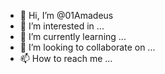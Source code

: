 - 👋 Hi, I’m @01Amadeus
- 👀 I’m interested in ...
- 🌱 I’m currently learning ...
- 💞️ I’m looking to collaborate on ...
- 📫 How to reach me ...

<!---
01Amadeus/01Amadeus is a ✨ special ✨ repository because its `README.md` (this file) appears on your GitHub profile.
You can click the Preview link to take a look at your changes.
--->
